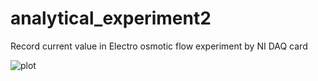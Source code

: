 # analytical_experiment2
Record current value in Electro osmotic flow experiment by NI DAQ card  

![plot](https://i.imgur.com/PhUhUvy.jpg)
